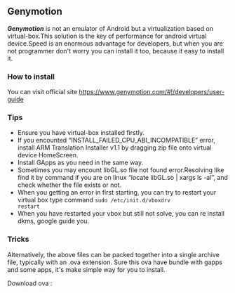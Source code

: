 Genymotion
----------

***Genymotion*** is not an emulator of Android but a virtualization based on virtual-box.This solution is the key of performance for android virtual device.Speed is an enormous advantage for developers, but when you are not programmer don't worry you can install it too, because it easy to install it.

### How to install

You can visit official site https://www.genymotion.com/#!/developers/user-guide

### Tips

* Ensure you have virtual-box installed firstly.
* If you encounted “INSTALL_FAILED_CPU_ABI_INCOMPATIBLE” error, install ARM Translation Installer v1.1 by dragging zip file onto virtual device HomeScreen.
* Install GApps as you need in the same way.
* Sometimes you may encount libGL.so file not found error.Resolving like find it by command if you are on linux “locate libGL.so | xargs ls -al”, and check whether the file exists or not.
* When you getting an error in first starting, you can try to restart your virtual box type command <code>sudo /etc/init.d/vboxdrv restart</code>
* When you have restarted your vbox but still not solve, you can re install dkms, google guide you. 

### Tricks

Alternatively, the above files can be packed together into a single archive file, typically with an .ova extension. Sure this ova have bundle with gapps and some apps, it's make simple way for you to install.

Download ova : 

